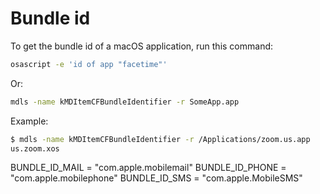 # Bundle id

To get the bundle id of a macOS application, run this command:

```sh
osascript -e 'id of app "facetime"'
```

Or:

```sh
mdls -name kMDItemCFBundleIdentifier -r SomeApp.app
```

Example:

```sh
$ mdls -name kMDItemCFBundleIdentifier -r /Applications/zoom.us.app 
us.zoom.xos
```


BUNDLE_ID_MAIL = "com.apple.mobilemail"
BUNDLE_ID_PHONE = "com.apple.mobilephone"
BUNDLE_ID_SMS = "com.apple.MobileSMS"
